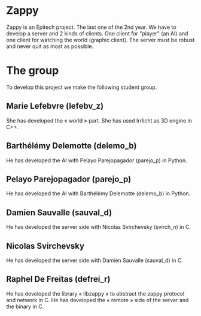# Zappy

Zappy is an Epitech project. The last one of the 2nd year.
We have to develop a server and 2 kinds of clients. One client for "player" (an AI) and one client for watching the world (graphic client).
The server must be robust and never quit as most as possible.


# The group
To develop this project we make the following student group.

## Marie Lefebvre (lefebv_z)
She has developed the « world » part.
She has used Irrlicht as 3D engine in C++.

## Barthélémy Delemotte (delemo_b)
He has developed the AI with Pelayo Parejopagador (parejo_p) in Python.

## Pelayo Parejopagador (parejo_p)
He has developed the AI with Barthélémy Delemotte (delemo_b) in Python.

## Damien Sauvalle (sauval_d)
He has developed the server side with Nicolas Svirchevsky (svirch_n) in C.

## Nicolas Svirchevsky
He has developed the server side with Damien Sauvalle (sauval_d) in C.

## Raphel De Freitas (defrei_r)
He has developed the library « libzappy » to abstract the zappy protocol and network in C.
He has developed the « remote » side of the server and the binary in C.
